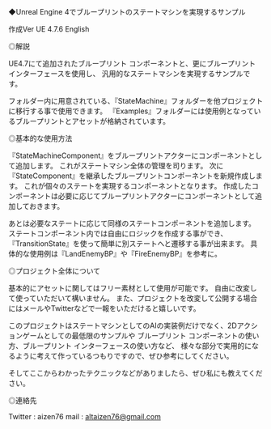 ◆Unreal Engine 4でブループリントのステートマシンを実現するサンプル

作成Ver UE 4.7.6 English


◎解説

UE4.7にて追加されたブループリント コンポーネントと、更にブループリント インターフェースを使用し、
汎用的なステートマシンを実現するサンプルです。


フォルダー内に用意されている、『StateMachine』フォルダーを他プロジェクトに移行する事で使用できます。
『Examples』フォルダーには使用例となっているブループリントとアセットが格納されています。

◎基本的な使用方法

『StateMachineComponent』をブループリントアクターにコンポーネントとして追加します。
これがステートマシン全体の管理を司ります。
次に『StateComponent』を継承したブループリントコンポーネントを新規作成します。
これが個々のステートを実現するコンポーネントとなります。
作成したコンポーネントは必要に応じてブループリントアクターにコンポーネントとして追加しておきます。


あとは必要なステートに応じて同様のステートコンポーネントを追加します。
ステートコンポーネント内では自由にロジックを作成する事ができ、
『TransitionState』を使って簡単に別ステートへと遷移する事が出来ます。
具体的な使用例は『LandEnemyBP』や『FireEnemyBP』を参考に。

◎プロジェクト全体について

基本的にアセットに関してはフリー素材として使用が可能です。
自由に改変して使っていただいて構いません。
また、プロジェクトを改変して公開する場合にはメールやTwitterなどで一報をいただけると嬉しいです。


このプロジェクトはステートマシンとしてのAIの実装例だけでなく、2Dアクションゲームとしての最低限のサンプルや
ブループリント コンポーネントの使い方、ブループリント インターフェースの使い方など、
様々な部分で実用的になるように考えて作っているつもりですので、ぜひ参考にしてください。

そしてここからわかったテクニックなどがありましたら、ぜひ私にも教えてください。

◎連絡先

Twitter : aizen76
mail : altaizen76@gmail.com

